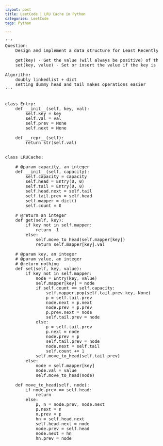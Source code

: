 ```yaml
---
layout: post
title: LeetCode | LRU Cache in Python
categories: LeetCode
tags: Python

---
```

<!-- import js for mathjax -->
<script src="http://cdn.mathjax.org/mathjax/latest/MathJax.js?config=default"></script>
<script type="text/x-mathjax-config">
MathJax.Hub.Config({
tex2jax: {inlineMath: [['$','$'], ['\\(','\\)']]}
});
</script>


<pre>
'''
Question:
    Design and implement a data structure for Least Recently Used (LRU) cache. It should support the following operations: get and set.

    get(key) - Get the value (will always be positive) of the key if the key exists in the cache, otherwise return -1.
    set(key, value) - Set or insert the value if the key is not already present. When the cache reached its capacity, it should invalidate the least recently used item before inserting a new item.

Algorithm:
    doubly linkedlist + dict
    setting dummy head and tail makes operations easier
'''


class Entry:
    def __init__(self, key, val):
        self.key = key
        self.val = val
        self.prev = None
        self.next = None

    def __repr__(self):
        return str(self.val)


class LRUCache:

    # @param capacity, an integer
    def __init__(self, capacity):
        self.capacity = capacity
        self.head = Entry(0, 0)
        self.tail = Entry(0, 0)
        self.head.next = self.tail
        self.tail.prev = self.head
        self.mapper = dict()
        self.count = 0

    # @return an integer
    def get(self, key):
        if key not in self.mapper:
            return -1
        else:
            self.move_to_head(self.mapper[key])
            return self.mapper[key].val

    # @param key, an integer
    # @param value, an integer
    # @return nothing
    def set(self, key, value):
        if key not in self.mapper:
            node = Entry(key, value)
            self.mapper[key] = node
            if self.count == self.capacity:
                self.mapper.pop(self.tail.prev.key, None)
                p = self.tail.prev
                node.next = p.next
                node.prev = p.prev
                p.prev.next = node
                self.tail.prev = node
            else:
                p = self.tail.prev
                p.next = node
                node.prev = p
                self.tail.prev = node
                node.next = self.tail
                self.count += 1
            self.move_to_head(self.tail.prev)
        else:
            node = self.mapper[key]
            node.val = value
            self.move_to_head(node)

    def move_to_head(self, node):
        if node.prev == self.head:
            return
        else:
            p, n = node.prev, node.next
            p.next = n
            n.prev = p
            hn = self.head.next
            self.head.next = node
            node.prev = self.head
            node.next = hn
            hn.prev = node
</pre>

